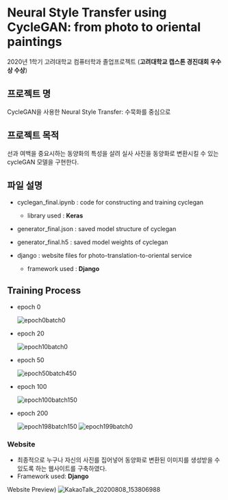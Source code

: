 # Neural Style Transfer using CycleGAN: from photo to oriental paintings

2020년 1학기 고려대학교 컴퓨터학과 졸업프로젝트  (**고려대학교 캡스톤 경진대회 우수상 수상**)

## 프로젝트 명

CycleGAN을 사용한 Neural Style Transfer: 수묵화를 중심으로

## 프로젝트 목적

선과 여백을 중요시하는 동양화의 특성을 살려 실사 사진을 동양화로 변환시킬 수 있는 cycleGAN 모델을 구현한다. 

## 파일 설명

- cyclegan_final.ipynb : code for constructing and training cyclegan
  - library used : **Keras**

- generator_final.json : saved model structure of cyclegan
- generator_final.h5 : saved model weights of cyclegan
- django : website files for photo-translation-to-oriental service
  - framework used : **Django**

## Training Process

- epoch 0
  
  ![epoch0batch0](https://user-images.githubusercontent.com/45965766/89705383-e4321d00-d997-11ea-9eb5-b3a48c5b4e8e.png)

- epoch 20

  ![epoch10batch0](https://user-images.githubusercontent.com/45965766/89705398-02981880-d998-11ea-96aa-4d226cc448f0.png)

- epoch 50

  ![epoch50batch450](https://user-images.githubusercontent.com/45965766/89705422-49860e00-d998-11ea-9059-e78dc5632697.png)

- epoch 100

  ![epoch100batch150](https://user-images.githubusercontent.com/45965766/89705536-40497100-d999-11ea-883f-ff6b368b2b3a.png)

- epoch 200

  ![epoch198batch150](https://user-images.githubusercontent.com/45965766/89705474-a4b80080-d998-11ea-8387-eec03bb838e9.png)
  ![epoch199batch0](https://user-images.githubusercontent.com/45965766/89705513-feb8c600-d998-11ea-8e3b-f6f41b2ca01b.png)

### Website

- 최종적으로 누구나 자신의 사진를 집어넣어 동양화로 변환된 이미지를 생성받을 수 있도록 하는 웹사이트를 구축하였다.
- Framework used: **Django**

Website Preview)
![KakaoTalk_20200808_153806988](https://user-images.githubusercontent.com/45965766/89705729-72a79e00-d99a-11ea-97c5-55d410bb6fc8.png)

